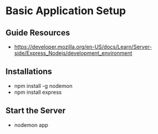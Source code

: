 # Basic Application Setup
## Guide Resources
- https://developer.mozilla.org/en-US/docs/Learn/Server-side/Express_Nodejs/development_environment
## Installations
- npm install -g nodemon
- npm install express
## Start the Server
- nodemon app
